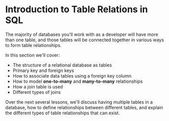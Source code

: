 # Introduction to Table Relations in SQL

The majority of databases you'll work with as a developer will have more than
one table, and those tables will be connected together in various ways to form
table relationships.

In this section we'll cover:

- The structure of a relational database as tables
- Primary key and foreign keys
- How to associate data tables using a foreign key column
- How to model **one-to-many** and **many-to-many** relationships
- How a join table is used
- Different types of joins

Over the next several lessons, we'll discuss having multiple tables in a
database, how to define relationships between different tables, and explain the
different types of table relationships that can exist.
